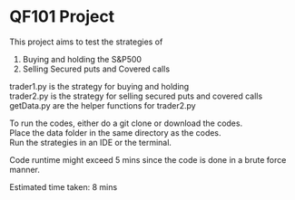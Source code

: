 # QF101 Project

This project aims to test the strategies of 
1. Buying and holding the S&P500
2. Selling Secured puts and Covered calls

trader1.py is the strategy for buying and holding <br>
trader2.py is the strategy for selling secured puts and covered calls <br>
getData.py are the helper functions for trader2.py <br>

To run the codes, either do a git clone or download the codes. <br>
Place the data folder in the same directory as the codes. <br>
Run the strategies in an IDE or the terminal. 

Code runtime might exceed 5 mins since the code is done in a brute force manner.

Estimated time taken: 8 mins